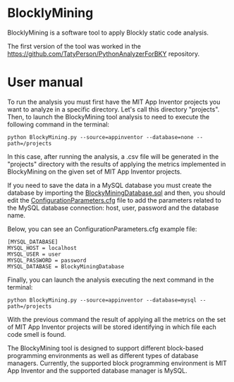 # BlocklyMining
BlocklyMining is a software tool to apply Blockly static code analysis.

The first version of the tool was worked in the https://github.com/TatyPerson/PythonAnalyzerForBKY repository.

# User manual

To run the analysis you must first have the MIT App Inventor projects you want to analyze in a specific directory. Let's call this directory "projects". Then, to launch the BlockyMining tool analysis to need to execute the following command in the terminal:

```python BlockyMining.py --source=appinventor --database=none --path=/projects```

In this case, after running the analysis, a .csv file will be generated in the "projects" directory with the results of applying the metrics implemented in BlockyMining on the given set of MIT App Inventor projects.

If you need to save the data in a MySQL database you must create the database by importing the [BlockyMiningDatabase.sql](https://github.com/TatyPerson/BlockyMining/blob/main/database-schema/BlockyMiningDatabase.sql) and then, you should edit the [ConfigurationParameters.cfg](https://github.com/TatyPerson/BlockyMining/blob/main/source/ConfigurationParameters.cfg) file to add the parameters related to the MySQL database connection: host, user, password and the database name.

Below, you can see an ConfigurationParameters.cfg example file:

```
[MYSQL_DATABASE]
MYSQL_HOST = localhost
MYSQL_USER = user
MYSQL_PASSWORD = password
MYSQL_DATABASE = BlockyMiningDatabase
```

Finally, you can launch the analysis executing the next command in the terminal:

```python BlockyMining.py --source=appinventor --database=mysql --path=/projects```

With the previous command the result of applying all the metrics on the set of MIT App Inventor projects will be stored identifying in which file each code smell is found.

The BlockyMining tool is designed to support different block-based programming environments as well as different types of database managers. Currently, the supported block programming environment is MIT App Inventor and the supported database manager is MySQL.

